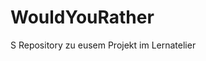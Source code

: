 # WouldYouRather                                        
 
 S Repository zu eusem Projekt im Lernatelier    
 
 
 
